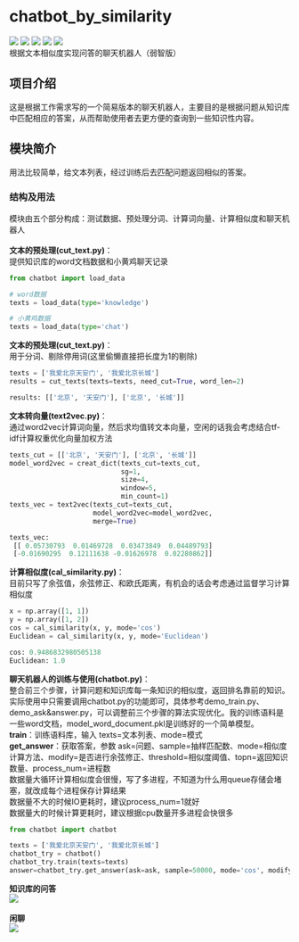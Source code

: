 # chatbot_by_similarity
[![](https://img.shields.io/badge/Python-3.5,3.6-blue.svg)](https://www.python.org/)
[![](https://img.shields.io/badge/pandas-0.23.0-brightgreen.svg)](https://pypi.python.org/pypi/pandas/0.23.0)
[![](https://img.shields.io/badge/numpy-1.14.3-brightgreen.svg)](https://pypi.python.org/pypi/numpy/1.14.3)
[![](https://img.shields.io/badge/jieba-0.39-brightgreen.svg)](https://pypi.python.org/pypi/jieba/0.39)
[![](https://img.shields.io/badge/gensim-3.4.0-brightgreen.svg)](https://pypi.python.org/pypi/gensim/3.4.0)<br>
根据文本相似度实现问答的聊天机器人（弱智版）

## **项目介绍**
这是根据工作需求写的一个简易版本的聊天机器人，主要目的是根据问题从知识库中匹配相应的答案，从而帮助使用者去更方便的查询到一些知识性内容。<br>

## **模块简介**
用法比较简单，给文本列表，经过训练后去匹配问题返回相似的答案。<br>
### **结构及用法**
模块由五个部分构成：测试数据、预处理分词、计算词向量、计算相似度和聊天机器人<br><br>
**文本的预处理(cut_text.py)**：<br>
提供知识库的word文档数据和小黄鸡聊天记录<br>
``` python
from chatbot import load_data

# word数据
texts = load_data(type='knowledge')

# 小黄鸡数据
texts = load_data(type='chat')
```
**文本的预处理(cut_text.py)**：<br>
用于分词、剔除停用词(这里偷懒直接把长度为1的剔除)<br>
``` python
texts = ['我爱北京天安门', '我爱北京长城']
results = cut_texts(texts=texts, need_cut=True, word_len=2)

results: [['北京', '天安门'], ['北京', '长城']]
```
**文本转向量(text2vec.py)**：<br>
通过word2vec计算词向量，然后求均值转文本向量，空闲的话我会考虑结合tf-idf计算权重优化向量加权方法<br>
``` python
texts_cut = [['北京', '天安门'], ['北京', '长城']]
model_word2vec = creat_dict(texts_cut=texts_cut,
                            sg=1,
                            size=4,
                            window=5,
                            min_count=1)
texts_vec = text2vec(texts_cut=texts_cut,
                     model_word2vec=model_word2vec,
                     merge=True)

texts_vec:
 [[ 0.05730793  0.01469728  0.03473849  0.04489793]
 [-0.01690295  0.12111638 -0.01626978  0.02280862]]

```
**计算相似度(cal_similarity.py)**：<br>
目前只写了余弦值，余弦修正、和欧氏距离，有机会的话会考虑通过监督学习计算相似度<br>
``` python
x = np.array([1, 1])
y = np.array([1, 2])
cos = cal_similarity(x, y, mode='cos')
Euclidean = cal_similarity(x, y, mode='Euclidean')

cos: 0.9486832980505138
Euclidean: 1.0
```
**聊天机器人的训练与使用(chatbot.py)**：<br>
整合前三个步骤，计算问题和知识库每一条知识的相似度，返回排名靠前的知识。实际使用中只需要调用chatbot.py的功能即可，具体参考demo_train.py、demo_ask&answer.py，可以调整前三个步骤的算法实现优化。我的训练语料是一些word文档，model_word_document.pkl是训练好的一个简单模型。<br>
**train**：训练语料库，输入 texts=文本列表、mode=模式<br>
**get_answer**：获取答案，参数 ask=问题、sample=抽样匹配数、mode=相似度计算方法、modify=是否进行余弦修正、threshold=相似度阈值、topn=返回知识数量、process_num=进程数<br>
数据量大循环计算相似度会很慢，写了多进程，不知道为什么用queue存储会堵塞，就改成每个进程保存计算结果<br>
数据量不大的时候IO更耗时，建议process_num=1就好<br>
数据量大的时候计算更耗时，建议根据cpu数量开多进程会快很多<br>
``` python
from chatbot import chatbot

texts = ['我爱北京天安门', '我爱北京长城']
chatbot_try = chatbot()
chatbot_try.train(texts=texts)
answer=chatbot_try.get_answer(ask=ask, sample=50000, mode='cos', modify=False, threshold=0, topn=5, process_num=10)
```
**知识库的问答**<br>
![](https://github.com/renjunxiang/chatbot_by_similarity/blob/master/picture/chatbot_knowledge.jpg)<br><br>
**闲聊**<br>
![](https://github.com/renjunxiang/chatbot_by_similarity/blob/master/picture/chatbot_yellow_chicken.jpg)<br>
